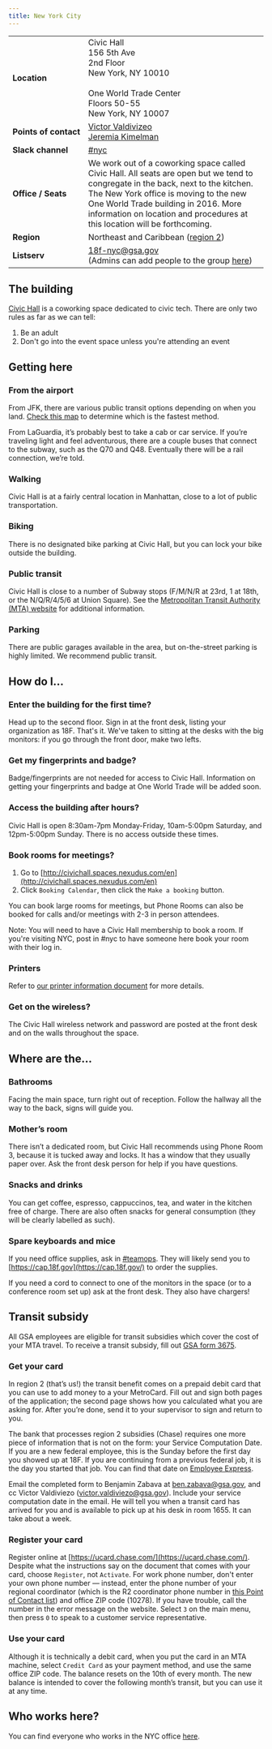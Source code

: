 ```yaml
---
title: New York City
---
```


<div class="table-wrapper">
  <table class="table-office-metadata">
    <tbody>
      <tr>
        <td class="col-key"><strong>Location</strong></td>
        <td class="col-value">
        Civic Hall<br />
        156 5th Ave<br />
        2nd Floor<br />
        New York, NY 10010 
        <br />
            <br />
        One World Trade Center<br />
        Floors 50-55<br />
        New York, NY 10007
        </td>
      </tr>
      <tr>
        <td class="col-key"><strong>Points&nbsp;of&nbsp;contact</strong></td>
        <td class="col-value">
        <a href="https://18f.slack.com/messages/@vv">Victor Valdivizeo</a><br />
        <a href="https://18f.slack.com/messages/@jeremiak">Jeremia Kimelman</a>
        </td>
      </tr>
      <tr>
        <td class="col-key">
          <strong>Slack&nbsp;channel</strong>
        </td>
        <td class="col-value">
          <a href="https://18f.slack.com/messages/nyc/">#nyc</a>
        </td>
      </tr>
      <tr>
        <td class="col-key">
          <strong>Office / Seats</strong>
        </td>
        <td class="col-value">
    We work out of a coworking space called Civic Hall. All seats are open but we tend to congregate in the back, next to the kitchen. The New York office is moving to the new One World Trade building in 2016. More information on location and procedures at this location will be forthcoming.
        </td>
      </tr>
      <tr>
        <td class="col-key"><strong>Region</strong></td>
        <td class="col-value">Northeast and Caribbean (<a href="http://www.gsa.gov/portal/category/22227">region 2</a>)</td>
      </tr>
      <tr>
        <td class="col-key">
          <strong>Listserv</strong>
        </td>
        <td class="col-value">
        <a href="mailto:18f-nyc@gsa.gov">18f-nyc@gsa.gov</a><br />
        (Admins can add people to the group <a href="https://groups.google.com/a/gsa.gov/forum/#!managemembers/18f-nyc/add">here</a>)
        </td>
       </tr>
    </tbody>
  </table>
</div>


## The building

<a href="http://civichall.org/">Civic Hall</a> is a coworking space dedicated to civic tech. There are only two rules as far as we can tell:

1. Be an adult
2. Don't go into the event space unless you're attending an event

## <a id="getting-here"></a>Getting here

### <a id="from-the-airport"></a>From the airport

From JFK, there are various public transit options depending on when you land. [Check this map](https://www.google.com/maps/dir/John+F.+Kennedy+International+Airport,+New+York,+NY+11430/Civic+Hall,+5th+Avenue,+New+York,+NY/@40.7044409,-73.9560713,12z/data=!3m1!4b1!4m14!4m13!1m5!1m1!1s0x89c26650d5404947:0xec4fb213489f11f0!2m2!1d-73.7781391!2d40.6413111!1m5!1m1!1s0x89c259a3a3340f3d:0xba4060a01c13cc2a!2m2!1d-73.9910784!2d40.7399033!3e3) to determine which is the fastest method.

From LaGuardia, it&rsquo;s probably best to take a cab or car service. If you&rsquo;re traveling light and feel adventurous, there are a couple buses that connect to the subway, such as the Q70 and Q48. Eventually there will be a rail connection, we&rsquo;re told.

### <a id="walking"></a>Walking

Civic Hall is at a fairly central location in Manhattan, close to a lot of public transportation.

### <a id="biking"></a>Biking

There is no designated bike parking at Civic Hall, but you can lock your bike outside the building.

### <a id="public-transit"></a>Public transit

Civic Hall is close to a number of Subway stops (F/M/N/R at 23rd, 1 at 18th, or the N/Q/R/4/5/6 at Union Square). See the [Metropolitan Transit Authority (MTA) website](http://www.mta.info/) for additional information.

### <a id="parking"></a>Parking

There are public garages available in the area, but on-the-street parking is highly limited. We recommend public transit.

## <a id="how-do-i"></a>How do I...

### <a id="enter-the-building"></a>Enter the building for the first time?

Head up to the second floor. Sign in at the front desk, listing your organization as 18F. That's it. We've taken to sitting at the desks with the big monitors: if you go through the front door, make two lefts.

### <a id="get-my-fingerprints"></a>Get my fingerprints and badge?

Badge/fingerprints are not needed for access to Civic Hall. Information on getting your fingerprints and badge at One World Trade will be added soon.

### <a id="after-hours"></a>Access the building after hours?

Civic Hall is open 8:30am-7pm Monday-Friday, 10am-5:00pm Saturday, and 12pm-5:00pm Sunday. There is no access outside these times.

### <a id="book-rooms"></a>Book rooms for meetings?

1. Go to [http://civichall.spaces.nexudus.com/en](http://civichall.spaces.nexudus.com/en)
2. Click `Booking Calendar`, then click the `Make a booking` button.

You can book large rooms for meetings, but Phone Rooms can also be booked for calls and/or meetings with 2-3 in person attendees. 

Note: You will need to have a Civic Hall membership to book a room. If you're visiting NYC, post in #nyc to have someone here book your room with their log in.

### <a id="printers"></a>Printers

Refer to [our printer information document](https://docs.google.com/document/d/1Ikw7kfeY10lnImZHN7zq5wNjaTRBdTPkZj4QG7-z3d0/edit#) for more details.

### <a id="get-on-the-wireless"></a>Get on the wireless?

The Civic Hall wireless network and password are posted at the front desk and on the walls throughout the space.

## <a id="where-are-the"></a>Where are the...

### <a id="bathroom-keys"></a>Bathrooms

Facing the main space, turn right out of reception. Follow the hallway all the way to the back, signs will guide you.

### Mother’s room

There isn’t a dedicated room, but Civic Hall recommends using Phone Room 3, because it is tucked away and locks. It has a window that they usually paper over. Ask the front desk person for help if you have questions.

### <a id="snacks"></a>Snacks and drinks

You can get coffee, espresso, cappuccinos, tea, and water in the kitchen free of charge. There are also often snacks for general consumption (they will be clearly labelled as such).

### <a id="spare-keyboards-mice"></a>Spare keyboards and mice

If you need office supplies, ask in [#teamops](https://18f.slack.com/messages/teamops/). They will likely send you to [https://cap.18f.gov](https://cap.18f.gov/) to order the supplies.

If you need a cord to connect to one of the monitors in the space (or to a conference room set up) ask at the front desk. They also have chargers!

## <a id="transit-subsidy"></a>Transit subsidy

All GSA employees are eligible for transit subsidies which cover the cost of your MTA travel. To receive a transit subsidy, fill out [GSA form 3675](http://www.gsa.gov/portal/forms/download/115174).

### Get your card

In region 2 (that&rsquo;s us!) the transit benefit comes on a prepaid debit card that you can use to add money to a your MetroCard. Fill out and sign both pages of the application; the second page shows how you calculated what you are asking for. After you&rsquo;re done, send it to your supervisor to sign and return to you.

The bank that processes region 2 subsidies (Chase) requires one more piece of information that is not on the form: your Service Computation Date. If you are a new federal employee, this is the Sunday before the first day you showed up at 18F. If you are continuing from a previous federal job, it is the day you started that job. You can find that date on [Employee Express](https://www.employeeexpress.gov/).

Email the completed form to Benjamin Zabava at [ben.zabava@gsa.gov](mailto:ben.zabava@gsa.gov), and cc Victor Valdiviezo (victor.valdiviezo@gsa.gov). Include your service computation date in the email. He will tell you when a transit card has arrived for you and is available to pick up at his desk in room 1655. It can take about a week.

### Register your card

Register online at [https://ucard.chase.com/](https://ucard.chase.com/). Despite what the instructions say on the document that comes with your card, choose `Register`, not `Activate`. For work phone number, don't enter your own phone number — instead, enter the phone number of your regional coordinator (which is the R2 coordinator phone number in [this Point of Contact list](https://insite.gsa.gov/portal/content/510262)) and office ZIP code (10278). If you have trouble, call the number in the error message on the website. Select `3` on the main menu, then press `0` to speak to a customer service representative.

### Use your card

Although it is technically a debit card, when you put the card in an MTA machine, select `Credit Card` as your payment method, and use the same office ZIP code. The balance resets on the 10th of every month. The new balance is intended to cover the following month&rsquo;s transit, but you can use it at any time.


## <a id="who-works-here"></a>Who works here?

You can find everyone who works in the NYC office [here](https://pages.18f.gov/team-browser/?locations=NYC).
